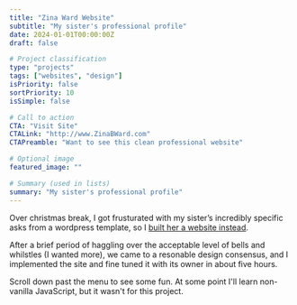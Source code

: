 ```yaml
---
title: "Zina Ward Website"
subtitle: "My sister's professional profile"
date: 2024-01-01T00:00:00Z
draft: false

# Project classification
type: "projects"
tags: ["websites", "design"]
isPriority: false
sortPriority: 10
isSimple: false

# Call to action
CTA: "Visit Site"
CTALink: "http://www.ZinaBWard.com"
CTAPreamble: "Want to see this clean professional website"

# Optional image
featured_image: ""

# Summary (used in lists)
summary: "My sister's professional profile"
---
```


Over christmas break, I got frusturated with my sister’s incredibly specific asks from a wordpress template, so I [built her a website instead](http://zinabward.com/index.html). 

After a brief period of haggling over the acceptable level of bells and whilstles (I wanted more), we came to a resonable design consensus, and I implemented the site and fine tuned it with its owner in about five hours.

Scroll down past the menu to see some fun. At some point I'll learn non-vanilla JavaScript, but it wasn't for this project.

